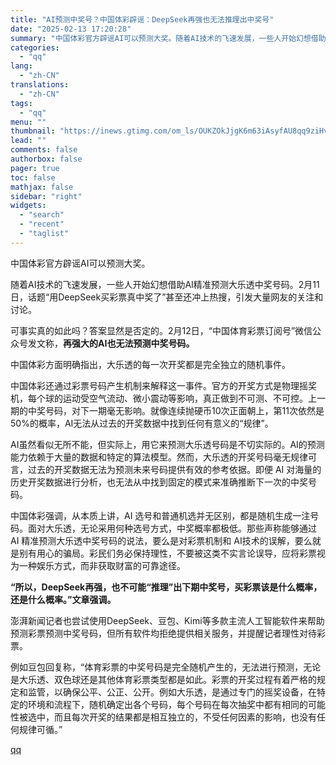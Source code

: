```yaml
---
title: "AI预测中奖号？中国体彩辟谣：DeepSeek再强也无法推理出中奖号"
date: "2025-02-13 17:20:28"
summary: "中国体彩官方辟谣AI可以预测大奖。随着AI技术的飞速发展，一些人开始幻想借助AI精准预测大乐透中奖号..."
categories:
  - "qq"
lang:
  - "zh-CN"
translations:
  - "zh-CN"
tags:
  - "qq"
menu: ""
thumbnail: "https://inews.gtimg.com/om_ls/OUKZOkJjgK6m63iAsyfAU8qq9ziHvTdLGnYhvGeRVlUyQAA_640360/0"
lead: ""
comments: false
authorbox: false
pager: true
toc: false
mathjax: false
sidebar: "right"
widgets:
  - "search"
  - "recent"
  - "taglist"
---
```


中国体彩官方辟谣AI可以预测大奖。

随着AI技术的飞速发展，一些人开始幻想借助AI精准预测大乐透中奖号码。2月11日，话题“用DeepSeek买彩票真中奖了”甚至还冲上热搜，引发大量网友的关注和讨论。

可事实真的如此吗？答案显然是否定的。2月12日，“中国体育彩票订阅号”微信公众号发文称，**再强大的AI也无法预测中奖号码。**

中国体彩方面明确指出，大乐透的每一次开奖都是完全独立的随机事件。

中国体彩还通过彩票号码产生机制来解释这一事件。官方的开奖方式是物理摇奖机，每个球的运动受空气流动、微小震动等影响，真正做到不可测、不可控。上一期的中奖号码，对下一期毫无影响。就像连续抛硬币10次正面朝上，第11次依然是50%的概率，AI无法从过去的开奖数据中找到任何有意义的“规律”。

AI虽然看似无所不能，但实际上，用它来预测大乐透号码是不切实际的。AI的预测能力依赖于大量的数据和特定的算法模型。然而，大乐透的开奖号码毫无规律可言，过去的开奖数据无法为预测未来号码提供有效的参考依据。即便 AI 对海量的历史开奖数据进行分析，也无法从中找到固定的模式来准确推断下一次的中奖号码。

中国体彩强调，从本质上讲，AI 选号和普通机选并无区别，都是随机生成一注号码。面对大乐透，无论采用何种选号方式，中奖概率都极低。那些声称能够通过 AI 精准预测大乐透中奖号码的说法，要么是对彩票机制和 AI技术的误解，要么就是别有用心的骗局。彩民们务必保持理性，不要被这类不实言论误导，应将彩票视为一种娱乐方式，而非获取财富的可靠途径。

**“所以，DeepSeek再强，也不可能“推理”出下期中奖号，买彩票该是什么概率，还是什么概率。”文章强调。**

澎湃新闻记者也尝试使用DeepSeek、豆包、Kimi等多款主流人工智能软件来帮助预测彩票预测中奖号码，但所有软件均拒绝提供相关服务，并提醒记者理性对待彩票。

例如豆包回复称，“体育彩票的中奖号码是完全随机产生的，无法进行预测，无论是大乐透、双色球还是其他体育彩票类型都是如此。彩票的开奖过程有着严格的规定和监管，以确保公平、公正、公开。例如大乐透，是通过专门的摇奖设备，在特定的环境和流程下，随机确定出各个号码，每个号码在每次抽奖中都有相同的可能性被选中，而且每次开奖的结果都是相互独立的，不受任何因素的影响，也没有任何规律可循。”

[qq](https://new.qq.com/rain/a/20250213A06GFF00)
